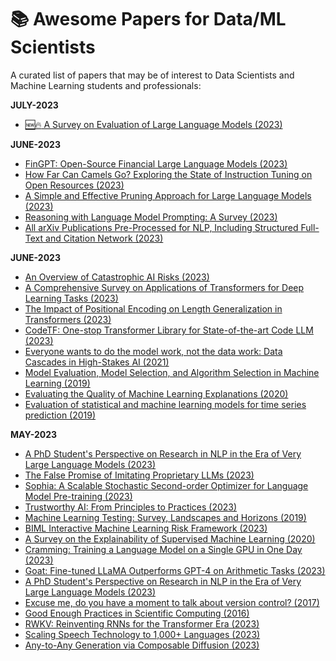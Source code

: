 # :books: Awesome Papers for Data/ML Scientists

A curated list of papers that may be of interest to Data Scientists and Machine Learning students and professionals:

**JULY-2023**
* [:new::fire: A Survey on Evaluation of Large Language Models (2023)](https://arxiv.org/abs/2307.03109)
  
**JUNE-2023**
* [FinGPT: Open-Source Financial Large Language Models (2023)](https://arxiv.org/abs/2306.06031)
* [How Far Can Camels Go? Exploring the State of Instruction Tuning on Open Resources (2023)](https://arxiv.org/abs/2306.04751)
* [A Simple and Effective Pruning Approach for Large Language Models (2023)](https://arxiv.org/abs/2306.11695)
* [Reasoning with Language Model Prompting: A Survey (2023)](https://arxiv.org/abs/2212.09597)
* [All arXiv Publications Pre-Processed for NLP, Including Structured Full-Text and Citation Network (2023)](https://arxiv.org/abs/2303.14957)

 
**JUNE-2023**
* [An Overview of Catastrophic AI Risks (2023)](https://arxiv.org/abs/2306.12001v1)
* [A Comprehensive Survey on Applications of Transformers for Deep Learning Tasks (2023)](https://arxiv.org/abs/2306.07303)
* [The Impact of Positional Encoding on Length Generalization in Transformers (2023)](https://arxiv.org/abs/2305.19466)
* [CodeTF: One-stop Transformer Library for State-of-the-art Code LLM (2023)](https://arxiv.org/abs/2306.00029)
* [Everyone wants to do the model work, not the data work: Data Cascades in High-Stakes AI (2021)](https://arxiv.org/abs/1811.12808)
* [Model Evaluation, Model Selection, and Algorithm Selection in Machine Learning (2019)](https://arxiv.org/abs/1811.12808)
* [Evaluating the Quality of Machine Learning Explanations (2020)](https://www.mdpi.com/2079-9292/10/5/593/pdf)
* [Evaluation of statistical and machine learning models for time series prediction (2019)](https://www.researchgate.net/profile/Antonio-Parmezan/publication/330742498_Evaluation_of_statistical_and_machine_learning_models_for_time_series_prediction_Identifying_the_state-of-the-art_and_the_best_conditions_for_the_use_of_each_model/links/5fbc07eda6fdcc6cc65e0d18/Evaluation-of-statistical-and-machine-learning-models-for-time-series-prediction-Identifying-the-state-of-the-art-and-the-best-conditions-for-the-use-of-each-model.pdf)

**MAY-2023**

* [A PhD Student's Perspective on Research in NLP in the Era of Very Large Language Models (2023)](https://arxiv.org/abs/2305.12544)
* [The False Promise of Imitating Proprietary LLMs (2023)](https://arxiv.org/abs/2305.15717)
* [Sophia: A Scalable Stochastic Second-order Optimizer for Language Model Pre-training (2023)](https://arxiv.org/abs/2305.14342)
* [Trustworthy AI: From Principles to Practices (2023)](https://arxiv.org/abs/2110.01167)
* [Machine Learning Testing: Survey, Landscapes and Horizons (2019)](https://arxiv.org/abs/1906.10742)
* [BIML Interactive Machine Learning Risk Framework (2023)](https://berryvilleiml.com/interactive/)
* [A Survey on the Explainability of Supervised Machine Learning (2020)](https://arxiv.org/abs/2011.07876)
* [Cramming: Training a Language Model on a Single GPU in One Day (2023)](https://arxiv.org/abs/2212.14034)
* [Goat: Fine-tuned LLaMA Outperforms GPT-4 on Arithmetic Tasks (2023)](https://huggingface.co/papers/2305.14201)
* [A PhD Student's Perspective on Research in NLP in the Era of Very Large Language Models (2023)](https://arxiv.org/abs/2305.12544)
* [Excuse me, do you have a moment to talk about version control? (2017)](https://peerj.com/preprints/3159.pdf)
* [Good Enough Practices in Scientific Computing (2016)](https://arxiv.org/abs/1609.00037)
* [RWKV: Reinventing RNNs for the Transformer Era (2023)](https://arxiv.org/abs/2305.13048)
* [Scaling Speech Technology to 1,000+ Languages (2023)](https://research.facebook.com/publications/scaling-speech-technology-to-1000-languages/)
* [Any-to-Any Generation via Composable Diffusion (2023)](https://arxiv.org/abs/2305.11846)
